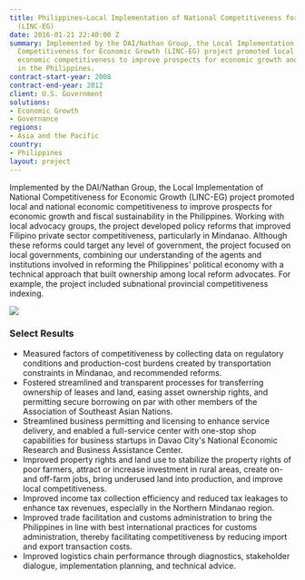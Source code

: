 ```yaml
---
title: Philippines—Local Implementation of National Competitiveness for Economic Growth
  (LINC-EG)
date: 2016-01-21 22:40:00 Z
summary: Implemented by the DAI/Nathan Group, the Local Implementation of National
  Competitiveness for Economic Growth (LINC-EG) project promoted local and national
  economic competitiveness to improve prospects for economic growth and fiscal sustainability
  in the Philippines.
contract-start-year: 2008
contract-end-year: 2012
client: U.S. Government
solutions:
- Economic Growth
- Governance
regions:
- Asia and the Pacific
country:
- Philippines
layout: project
---
```


Implemented by the DAI/Nathan Group, the Local Implementation of National Competitiveness for Economic Growth (LINC-EG) project promoted local and national economic competitiveness to improve prospects for economic growth and fiscal sustainability in the Philippines. Working with local advocacy groups, the project developed policy reforms that improved Filipino private sector competitiveness, particularly in Mindanao. Although these reforms could target any level of government, the project focused on local governments, combining our understanding of the agents and institutions involved in reforming the Philippines' political economy with a technical approach that built ownership among local reform advocates. For example, the project included subnational provincial competitiveness indexing.

![][1]

### Select Results

* Measured factors of competitiveness by collecting data on regulatory conditions and production-cost burdens created by transportation constraints in Mindanao, and recommended reforms.
* Fostered streamlined and transparent processes for transferring ownership of leases and land, easing asset ownership rights, and permitting secure borrowing on par with other members of the Association of Southeast Asian Nations.
* Streamlined business permitting and licensing to enhance service delivery, and enabled a full-service center with one-stop shop capabilities for business startups in Davao City's National Economic Research and Business Assistance Center.
* Improved property rights and land use to stabilize the property rights of poor farmers, attract or increase investment in rural areas, create on- and off-farm jobs, bring underused land into production, and improve local competitiveness.
* Improved income tax collection efficiency and reduced tax leakages to enhance tax revenues, especially in the Northern Mindanao region.
* Improved trade facilitation and customs administration to bring the Philippines in line with best international practices for customs administration, thereby facilitating competitiveness by reducing import and export transaction costs.
* Improved logistics chain performance through diagnostics, stakeholder dialogue, implementation planning, and technical advice.

[1]: https://assetify-dai.com/projects/PhilippinesLINC.jpg
